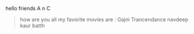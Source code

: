 hello friends
A
n
C
> how are you all
>my favorite movies are :
>Gajni
>Trancendance
 >navdeep kaur batth